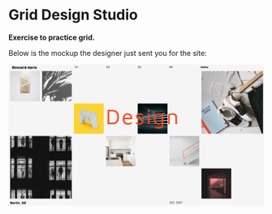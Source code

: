 # Grid Design Studio

**Exercise to practice grid.**

Below is the mockup the designer just sent you for the site:

![reference image](assets/reference-image.png)

